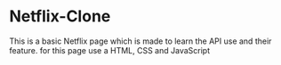 # Netflix-Clone
This is a basic Netflix page which is made to learn the API use and their feature. for this page use a HTML, CSS and JavaScript 
